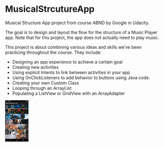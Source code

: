 # MusicalStrcutureApp
Musical Structure App project from course ABND by Google in Udacity.

The goal is to design and layout the flow for the structure of a Music Player app. Note that for this project, the app does not actually need to play music.

This project is about combining various ideas and skills we’ve been practicing throughout the course. They include:

- Designing an app experience to achieve a certain goal
- Creating new activities
- Using explicit Intents to link between activities in your app
- Using OnClickListeners to add behavior to buttons using Java code.
- Creating your own Custom Class
- Looping through an ArrayList
- Populating a ListView or GridView with an ArrayAdapter

<img src="https://raw.githubusercontent.com/innoxe/MusicalStrcutureApp/master/app/src/main/res/drawable/Screenshot_1.png" width="15%"></img>
